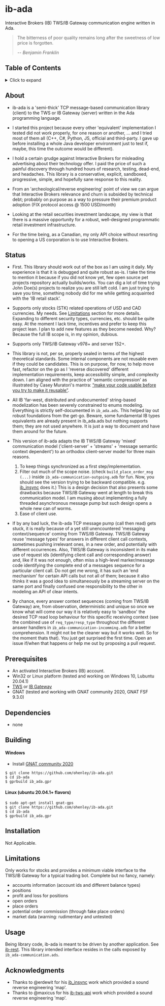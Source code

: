 # ib-ada
Interactive Brokers (IB) TWS/IB Gateway communication engine written in Ada.

> The bitterness of poor quality remains long after the sweetness of low price is forgotten.
>
> -- <cite>Benjamin Franklin</cite>

## Table of Contents
<details>
<summary>Click to expand</summary>

1. [About](#About)
2. [Status](#Status)
3. [Prerequisites](#Prerequisites)  
4. [Dependencies](#Dependencies)
5. [Building](#Building)
   1. [Windows](#Windows)
   2. [Other OSes](#Other-OSes)
6. [Installation](#Installation)
7. [Limitations](#Limitations)
8. [Usage](#Usage)
9. [Acknowledgments](#Acknowledgments)

</details>

## About
- ib-ada is a 'semi-thick' TCP message-based communication library (client) to the TWS or IB Gateway (server) written in the Ada programming language.

- I started this project because every other 'equivalent' implementation I tested did not work properly, for one reason or another, ... and I tried most of them all (C++, C#, Python, JS, official and third-party. I gave up before installing a whole Java developer environment just to test if, maybe, this time the outcome would be different).

- I hold a certain grudge against Interactive Brokers for misleading advertising about their technology offer. I paid the price of such a painful discovery through hundred hours of research, testing, dead-end, and headaches. This library is a conservative, explicit, sandboxed, progressive, simple, and hopefully sane response to this reality. 

- From an 'archeological/reverse engineering' point of view we can argue that Interactive Brokers relevance and churn is subsided by technical debt; probably on purpose as a way to pressure their premium product adoption (FIX protocol access @ 1500 USD/month)

- Looking at the retail securities investment landscape, my view is that there is a massive opportunity for a robust, well-designed programmatic retail investment infrastructure.

- For the time being, as a Canadian, my only API choice without resorting to opening a US corporation is to use Interactive Brokers.

## Status
- First. This library should work out of the box as I am using it daily. My experience is that it is debugged and quite robust as-is. I take the time to mention it because if you did not know yet, few open source pet projects repository actually builds/works. You can dig a lot of time trying John Doe(s) projects to realize you are still left cold. I am just trying to save you time, something nobody did for me while getting acquainted with the 'IB retail stack'.

- Supports only stocks (STK) related operations of USD and CAD currencies. My needs. See [Limitations](#Limitations) section for more details. Expanding to different security types, currencies, etc. should be quite easy. At the moment I lack time, incentives and prefer to keep this project lean. I plan to add new features as they become needed. Why? Because the full IB scope is, in my opinion, dubious. 

- Supports only TWS/IB Gateway v978+ and server 152+.

- This library is not, per se, properly sealed in terms of the highest theoretical standards. Some internal components are not reusable even if they could be candidates. This is on purpose, for now, to help move fast, refactor on the go as I 'reverse discovered' different implementation requirements, keep accessibility simple, and complexity down. I am aligned with the practice of 'semantic compression' as illustrated by Casey Muratori's mantra: [“make your code usable before you try to make it reusable”](https://caseymuratori.com/blog_0015).

- All IB 'far-west, distributed and undocumented' string-based modelization has been severely constrained to enums modeling. Everything is strictly self-documented in `ib_ada.ads`. This helped lay out robust foundations from the get-go. Beware, some fundamental IB types equivalents are already present in ib_ada.ads but nothing supports them; they are not used anywhere. It is just a way to document and have them around for the future. 

- This version of ib-ada adapts the IB TWS/IB Gateway 'mixed' communication model ('client-server' + 'streams' + 'message semantic context dependent') to an orthodox client-server model for three main reasons. 
   1. To keep things synchronized as a first step/implementation.
   2. Filter out much of the scope noise. (check `build_place_order_msg (...)` inside `ib_ada-communication-outgoing.adb` for fun. Now, you should see the version trying to be backward compatible. e.g. [ib_insync](https://github.com/erdewit/ib_insync) does it.)
  This is a design decision that also presents some drawbacks because TWS/IB Gateway went at length to break this communication model. I am musing about implementing a fully threaded asynchronous message pump but such design opens a whole new can of worms.
  3. Ease of client use.

- If by any bad luck, the ib-ada TCP message pump (call then read) gets stuck, it is really because of a yet still unencountered 'messaging context/sequence' coming from TWS/IB Gateway. TWS/IB Gateway reuse 'message types' for answers in different client call contexts, sometimes pushing irrelevant ones, in a new order, and potentially with different occurrences. Also, TWS/IB Gateway is inconsistent in its make use of request ids (identifying client call and corresponding answer) and, like if it was not enough, often miss a high-level marker/message code identifying the complete end of a messages sequence for a particular client call. Do not get me wrong, it has such an 'end mechanism' for certain API calls but not all of them; because it also thinks it was a good idea to simultaneously be a streaming server on the same port and finally confused one responsibility to the other in modeling an API of clear intents.    

- By chance, every answer context sequences (coming from TWS/IB Gateway) are, from observation, deterministic and unique so once we know what will come our way it is relatively easy to 'sandbox' the desired TCP read loop behaviour for this specific receiving context (see the combined use of `req_type/resp_type` throughout the different answer handlers in `ib_ada-communication-incomming.adb` for a better comprehension. It might not be the cleaner way but it works well. So for the moment thats that). You just get surprised the first time. Open an issue if/when that happens or help me out by proposing a pull request.

## Prerequisites
- An activated Interactive Brokers (IB) account.
- Win32 or Linux platform (tested and working on Windows 10, Lubuntu 20.04.1)
- [TWS](https://www.interactivebrokers.ca/en/index.php?f=16040) or [IB Gateway](https://www.interactivebrokers.ca/en/index.php?f=16457)
- GNAT (tested and working with GNAT community 2020, GNAT FSF 9.3.0)

## Dependencies
- none

## Building
#### Windows
- Install [GNAT community 2020](https://community.download.adacore.com/v1/966801764ae160828c97d2c33000e9feb08d4cce?filename=gnat-2020-20200429-x86_64-windows-bin.exe)
```
$ git clone https://github.com/ohenley/ib-ada.git    
$ cd ib-ada
$ gprbuild ib_ada.gpr
```
   
#### Linux (ubuntu 20.04.1+ flavors)
```
$ sudo apt-get install gnat-gps
$ git clone https://github.com/ohenley/ib-ada.git
$ cd ib-ada
$ gprbuild ib_ada.gpr
```

## Installation
Not Applicable.

## Limitations
Only works for stocks and provides a minimum viable interface to the TWS/IB Gateway for a typical trading bot. Complete but no fancy, namely:

- accounts information (account ids and different balance types)
- positions
- profit and loss for positions
- open orders
- place orders
- potential order commission (through fake place orders)
- market data (warning: rudimentary and untested)

## Usage
Being library code, ib-ada is meant to be driven by another application. See [ib-rest](https://github.com/ohenley/ib-rest).
This library intended interface resides in the calls exposed by `ib_ada-communication.ads`. 

## Acknowledgments
- Thanks to @erdewit for his [ib_insync](https://github.com/erdewit/ib_insync) work which provided a sound reverse engineering 'map'.
- Thanks to @maxicus for his [ib-tws-api](https://github.com/maxicus/ib-tws-api) work which provided a sound reverse engineering 'map'.

